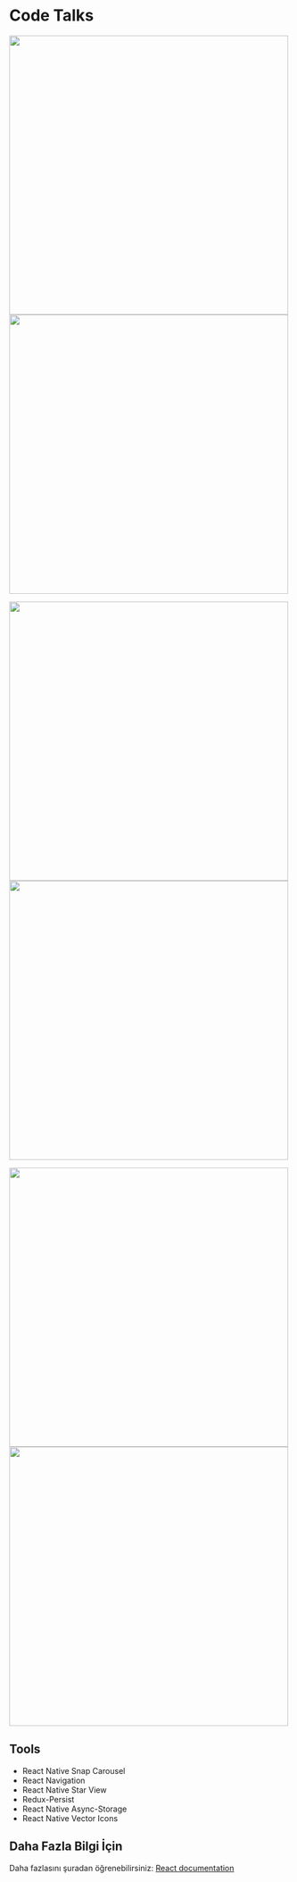 # Code Talks

<img src="src/assets/screenshots/fd1.jpg" height="500"> <img src="src/assets/screenshots/fd2.jpg" height="500">

<img src="src/assets/screenshots/fd3.jpg" height="500"> <img src="src/assets/screenshots/fd4.jpg" height="500">

<img src="src/assets/screenshots/fd5.jpg" height="500"> <img src="src/assets/screenshots/fd6.jpg" height="500">

## Tools

- React Native Snap Carousel
- React Navigation
- React Native Star View
- Redux-Persist
- React Native Async-Storage
- React Native Vector Icons

## Daha Fazla Bilgi İçin

Daha fazlasını şuradan öğrenebilirsiniz: [React documentation](https://reactnative.dev)

